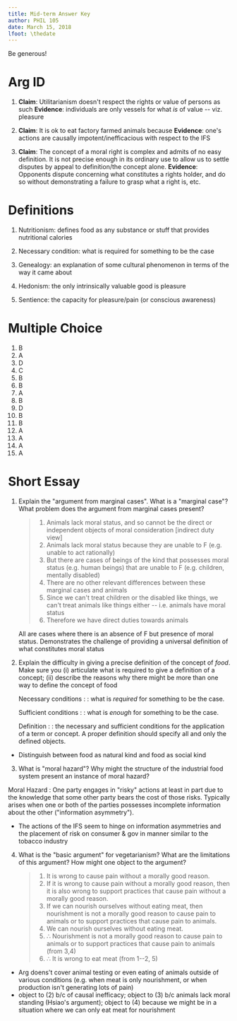 ```yaml
---
title: Mid-term Answer Key
author: PHIL 105
date: March 15, 2018
lfoot: \thedate
---
```


Be generous!  

# Arg ID

1. **Claim**: Utilitarianism doesn't respect the rights or value of persons as such
   **Evidence**: individuals are only vessels for what *is* of value -- viz. pleasure

2. **Claim**: It is ok to eat factory farmed animals because **Evidence**: one's
   actions are causally impotent/inefficacious with respect to the IFS
   
3. **Claim**: The concept of a moral right is complex and admits of no easy definition.
   It is not precise enough in its ordinary use to allow us to settle disputes
   by appeal to definition/the concept alone. 
   **Evidence**: Opponents dispute concerning what constitutes a rights holder,
   and do so without demonstrating a failure to grasp what a right is, etc. 


# Definitions

1.  Nutritionism: defines food as any substance or stuff that provides
    nutritional calories

2.  Necessary condition: what is required for something to be the case

3.  Genealogy: an explanation of some cultural phenomenon in terms of the way
    it came about

4.  Hedonism: the only intrinsically valuable good is pleasure

5.  Sentience: the capacity for pleasure/pain (or conscious awareness)

# Multiple Choice 

1. B
2. A
3. D
4. C
5. B
6. B
7. A
8. B
9. D
10. B
11. B
12. A
13. A
14. A
15. A

# Short Essay

1. Explain the "argument from marginal cases". What is a "marginal case"? What
   problem does the argument from marginal cases present?
   
   
    > 1. Animals lack moral status, and so cannot be the direct or independent
    >    objects of moral consideration [indirect duty view]
    > 2. Animals lack moral status because they are unable to F (e.g. unable to act rationally)
    > 3. But there are cases of beings of the kind that possesses moral status (e.g. human beings) that are unable to F (e.g. children, mentally disabled)
    > 4. There are no other relevant differences between these marginal cases and animals
    > 5. Since we can't treat children or the disabled like things, we can't treat
    >    animals like things either -- i.e. animals have moral status
    > 6. Therefore we have direct duties towards animals

    All are cases where there is an absence of F but presence of moral status.
    Demonstrates the challenge of providing a universal definition of what
    constitutes moral status 

2. Explain the difficulty in giving a precise definition of the concept of
   *food*. Make sure you (i) articulate what is required to give a definition
   of a concept; (ii) describe the reasons why there might be more than one
   way to define the concept of food
   
      Necessary conditions :
    :   what is *required* for something to be the case.
    
      Sufficient conditions :
    : what is *enough* for something to be the case.
    
      Definition : 
    : the necessary and sufficient conditions for the application of a term or concept. A proper definition should specify all and only the defined objects.
 
 - Distinguish between food as natural kind and food as social kind
 
   
3. What is "moral hazard"? Why might the structure of the industrial food
   system present an instance of moral hazard?
   
  Moral Hazard
:   One party engages in "risky" actions at least in part due to the
    knowledge that some other party bears the cost of those risks.
    Typically arises when one or both of the parties possesses
    incomplete information about the other (\"information asymmetry\").
    
- The actions of the IFS seem to hinge on information asymmetries and the
  placement of risk on consumer & gov in manner similar to the tobacco industry 
 
4. What is the "basic argument" for vegetarianism? What are the limitations of
   this argument? How might one object to the argument?

    > 1.  It is wrong to cause pain without a morally good reason.
    > 2. If it is wrong to cause pain without a morally good reason, then it is also
    >     wrong to support practices that cause pain without a morally good
    >     reason.
    > 3. If we can nourish ourselves without eating meat, then nourishment is not a
    >    morally good reason to cause pain to animals or to support practices that
    >    cause pain to animals.
    > 4. We can nourish ourselves without eating meat.
    > 5. $\therefore$ Nourishment is not a morally good reason to cause pain to animals or to
    >    support practices that cause pain to animals (from 3,4)
    > 6. $\therefore$ It is wrong to eat meat (from 1--2, 5)

- Arg doens't cover animal testing or even eating of animals outside of
  various conditions (e.g. when meat is only nourishment, or when production
  isn't generating lots of pain)
- object to (2) b/c of causal inefficacy; object to (3) b/c animals lack moral
  standing (Hsiao's argument); object to (4) because we might be in a
  situation where we can only eat meat for nourishment
